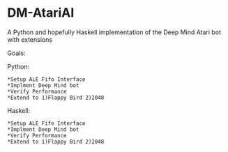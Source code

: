 DM-AtariAI
==========

A Python and hopefully Haskell implementation of the Deep Mind Atari bot with extensions


Goals:

  Python:
  
    *Setup ALE Fifo Interface
    *Implment Deep Mind bot
    *Verify Performance
    *Extend to 1)Flappy Bird 2)2048
    
  Haskell:
  
    *Setup ALE Fifo Interface
    *Implment Deep Mind bot
    *Verify Performance
    *Extend to 1)Flappy Bird 2)2048
